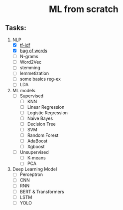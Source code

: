 <h1 align="center">ML from scratch</h1>

## Tasks:
1. NLP
   - [x] [tf-idf](tf-idf1.py) 
   - [x] [bag of words](bag_of_words.py)
   - [ ] N-grams
   - [ ] Word2Vec
   - [ ] stemming
   - [ ] lemmetization
   - [ ] some basics reg-ex
   - [ ] LDA
   
2. ML models
   - [ ] Supervised
     - [ ] KNN
     - [ ] Linear Regression
     - [ ] Logistic Regression
     - [ ] Naive Bayes
     - [ ] Decision Tree
     - [ ] SVM
     - [ ] Random Forest
     - [ ] AdaBoost
     - [ ] Xgboost
   - [ ] Unsupervised
     - [ ] K-means
     - [ ] PCA
3. Deep Learning Model
   - [ ] Perceptron
   - [ ] CNN
   - [ ] RNN
   - [ ] BERT & Transformers
   - [ ] LSTM
   - [ ] YOLO
